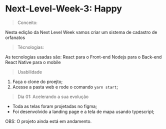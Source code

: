# Next-Level-Week-3: Happy

> Conceito:

Nesta edição da Next Level Week vamos criar um sistema de cadastro de orfanatos

> Técnologias:

As tecnologias usadas são:
React para o Front-end
Nodejs para o Back-end
React Native para o mobile

> Usabilidade

1. Faça o clone do proejto;
2. Acesse a pasta web e rode o comando ```yarn start```;

> Dia 01: Acelerando a sua evolução

- Toda as telas foram projetadas no figma;
- Foi desenvolvido a landing page e a tela de mapa usando typescript;

OBS: O projeto ainda está em andamento.
